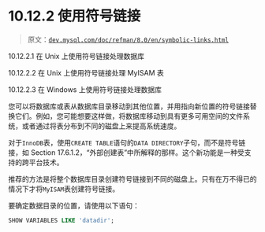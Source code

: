# 10.12.2 使用符号链接

> 原文：[`dev.mysql.com/doc/refman/8.0/en/symbolic-links.html`](https://dev.mysql.com/doc/refman/8.0/en/symbolic-links.html)

10.12.2.1 在 Unix 上使用符号链接处理数据库

10.12.2.2 在 Unix 上使用符号链接处理 MyISAM 表

10.12.2.3 在 Windows 上使用符号链接处理数据库

您可以将数据库或表从数据库目录移动到其他位置，并用指向新位置的符号链接替换它们。例如，您可能想要这样做，将数据库移动到具有更多可用空间的文件系统，或者通过将表分布到不同的磁盘上来提高系统速度。

对于`InnoDB`表，使用`CREATE TABLE`语句的`DATA DIRECTORY`子句，而不是符号链接，如 Section 17.6.1.2，“外部创建表”中所解释的那样。这个新功能是一种受支持的跨平台技术。

推荐的方法是将整个数据库目录创建符号链接到不同的磁盘上。只有在万不得已的情况下才将`MyISAM`表创建符号链接。

要确定数据目录的位置，请使用以下语句：

```sql
SHOW VARIABLES LIKE 'datadir';
```
